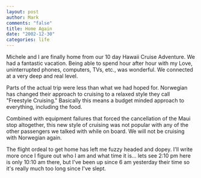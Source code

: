 ```yaml
--- 
layout: post
author: Mark
comments: "false"
title: Home Again
date: "2002-12-30"
categories: life
---
```

Michele and I are finally home from our 10 day Hawaii Cruise Adventure. We had a fantastic vacation. Being able to spend hour after hour with my Love, uninterrupted phones, computers, TVs, etc., was wonderful. We connected at a very deep and real level.

Parts of the actual trip were less than what we had hoped for. Norwegian has changed their approach to cruising to a relaxed style they call "Freestyle Cruising." Basically this means a budget minded approach to everything, including the food.

Combined with equipment failures that forced the cancellation of the Maui stop altogether, this new style of cruising was not popular with any of the other passengers we talked with while on board. We will not be cruising with Norwegian again.

The flight ordeal to get home has left me fuzzy headed and dopey. I'll write  more once I figure out who I am and what time it is... lets see 2:10 pm here is only 10:10 am there, but I've been up since 6 am yesterday their time so it's really much too long since I've slept.



